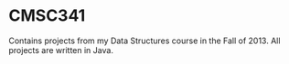 CMSC341
=======

Contains projects from my Data Structures course in the Fall of 2013. 
All projects are written in Java. 
